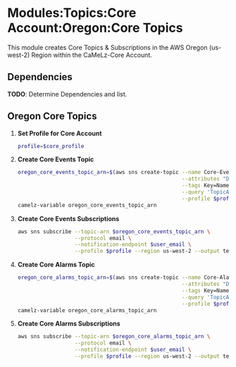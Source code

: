 # Modules:Topics:Core Account:Oregon:Core Topics

This module creates Core Topics & Subscriptions in the AWS Oregon (us-west-2) Region within the
CaMeLz-Core Account.

## Dependencies

**TODO**: Determine Dependencies and list.

## Oregon Core Topics

1. **Set Profile for Core Account**

    ```bash
    profile=$core_profile
    ```

1. **Create Core Events Topic**

    ```bash
    oregon_core_events_topic_arn=$(aws sns create-topic --name Core-Events \
                                                        --attributes "DisplayName=CMLC Events" \
                                                        --tags Key=Name,Value=Core-Events-Topic Key=Company,Value=CaMeLz Key=Environment,Value=Core \
                                                        --query 'TopicArn' \
                                                        --profile $profile --region us-west-2 --output text)
    camelz-variable oregon_core_events_topic_arn
    ```

1. **Create Core Events Subscriptions**

    ```bash
    aws sns subscribe --topic-arn $oregon_core_events_topic_arn \
                      --protocol email \
                      --notification-endpoint $user_email \
                      --profile $profile --region us-west-2 --output text
    ```

1. **Create Core Alarms Topic**

    ```bash
    oregon_core_alarms_topic_arn=$(aws sns create-topic --name Core-Alarms \
                                                        --attributes "DisplayName=CMLC Alarms" \
                                                        --tags Key=Name,Value=Core-Alarms-Topic Key=Company,Value=CaMeLz Key=Environment,Value=Core \
                                                        --query 'TopicArn' \
                                                        --profile $profile --region us-west-2 --output text)
    camelz-variable oregon_core_alarms_topic_arn
    ```

1. **Create Core Alarms Subscriptions**

    ```bash
    aws sns subscribe --topic-arn $oregon_core_alarms_topic_arn \
                      --protocol email \
                      --notification-endpoint $user_email \
                      --profile $profile --region us-west-2 --output text
    ```
